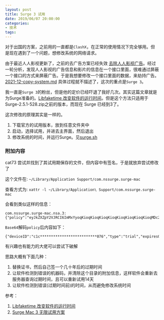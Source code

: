 ```yaml
---
layout: post
title: Surge 3 试用
date: 2019/06/07 20:00:00
categories:
- 技术
tags:
---
```


对于出国的方案，之前用的一直都是`ClashX`，在正常的使用情况下完全够用。但是现在遇到了一个问题，想修改系统的网络请求。

由于最近人人影视更新了，之前的去广告方案已经失效 [去除人人影视广告](https://blog.naaln.com/2018/06/crack-yyets/)。经过一轮分析，发现人人影视的广告信息和影片的信息在一个接口里面，很难通过屏蔽一个接口的方式来屏蔽广告。于是我想要修改一个接口里面的数据，来劫持广告。
[2021-12-copy-system.md](2021-12-copy-system.md)
具体过程就不描述了，这次的重点是`Surge 3`。

我一直是`Surge 3`的粉丝，但是他的定价已经吓退了我好几次。其实这篇文章就是为Surge准备的。[Libfaketime 改变软件的运行时间](https://blog.naaln.com/2019/04/change-software-time/)。但是这个方法只适用于Surge-2.5.1-528.zip之前的版本，而现在 Surge 已经到3了。

这次修改的原理其实是一样的。

1. 下载官方的试用版本，放到任意文件夹中
2. 启动，选择试用，并进去主界面，然后退出
3. 修改系统的时间，并运行Surge。见[surge.sh](https://gist.github.com/whyliam/a27bae053207dcb4c46bb5c9cf8ef274)

### 附加内容

cat73 尝试并找到了其试用期保存的文件，但内容中有签名，于是就放弃尝试修改了

这个文件在: `~/Library/Application Support/com.nssurge.surge-mac`

查看方式为: `xattr -l ~/Library/Application\ Support/com.nssurge.surge-mac`

会看到类似这样的信息：
```
com.nssurge.surge-mac.nsa.3: {"policy":"eyJkZXZpY2VJRCI6ImMxYyoqKioqKioqKioqKioqKioqKioqKioqKioqMDc2IiwidHlwZSI6InRyaWFsIiwiZXhwaXJlc09uRGF0ZSI6MTU2MDA4NjQ0MiwiaXNzdWVEYXRlIjoxNTU4ODg4ODg4fQ==","sign":"srtc*******************************************************************************************************************************************************************************************************************************************************************************************************************************************************TA=="}
```

`Base64`解码`policy`后内容如下：

```
{"deviceID":"c1c**************************076","type":"trial","expiresOnDate":1560086442,"issueDate":1558888888}
```

有兴趣也有能力的大佬可以尝试下破解

思路大概有下面几种：

1. 替换证书，然后自己签一个几十年后的过期时间
2. 让软件检测到错误的机器码，并清除这个目录的附加信息，这样软件会重新去服务器查询过期时间，且可以重新试用14天
3. 让软件检测到错误(过期时间前)的时间，从而避免修改系统时间

参考：

1. [Libfaketime 改变软件的运行时间](https://blog.naaln.com/2019/04/change-software-time/)
2. [Surge Mac 3 无限试用方案](https://blog.cat73.org/20190528/2019052801.surge3-crack/)
